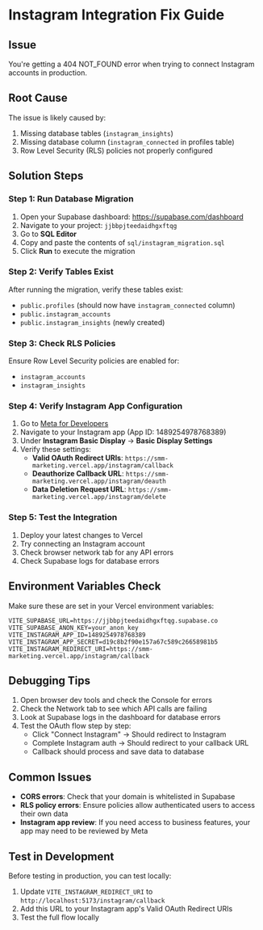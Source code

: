 # Instagram Integration Fix Guide

## Issue

You're getting a 404 NOT_FOUND error when trying to connect Instagram accounts in production.

## Root Cause

The issue is likely caused by:

1. Missing database tables (`instagram_insights`)
2. Missing database column (`instagram_connected` in profiles table)
3. Row Level Security (RLS) policies not properly configured

## Solution Steps

### Step 1: Run Database Migration

1. Open your Supabase dashboard: https://supabase.com/dashboard
2. Navigate to your project: `jjbbpjteedaidhgxftqg`
3. Go to **SQL Editor**
4. Copy and paste the contents of `sql/instagram_migration.sql`
5. Click **Run** to execute the migration

### Step 2: Verify Tables Exist

After running the migration, verify these tables exist:

- `public.profiles` (should now have `instagram_connected` column)
- `public.instagram_accounts`
- `public.instagram_insights` (newly created)

### Step 3: Check RLS Policies

Ensure Row Level Security policies are enabled for:

- `instagram_accounts`
- `instagram_insights`

### Step 4: Verify Instagram App Configuration

1. Go to [Meta for Developers](https://developers.facebook.com)
2. Navigate to your Instagram app (App ID: 1489254978768389)
3. Under **Instagram Basic Display** → **Basic Display Settings**
4. Verify these settings:
   - **Valid OAuth Redirect URIs**: `https://smm-marketing.vercel.app/instagram/callback`
   - **Deauthorize Callback URL**: `https://smm-marketing.vercel.app/instagram/deauth`
   - **Data Deletion Request URL**: `https://smm-marketing.vercel.app/instagram/delete`

### Step 5: Test the Integration

1. Deploy your latest changes to Vercel
2. Try connecting an Instagram account
3. Check browser network tab for any API errors
4. Check Supabase logs for database errors

## Environment Variables Check

Make sure these are set in your Vercel environment variables:

```
VITE_SUPABASE_URL=https://jjbbpjteedaidhgxftqg.supabase.co
VITE_SUPABASE_ANON_KEY=your_anon_key
VITE_INSTAGRAM_APP_ID=1489254978768389
VITE_INSTAGRAM_APP_SECRET=d19c8b2f90e157a67c589c26658981b5
VITE_INSTAGRAM_REDIRECT_URI=https://smm-marketing.vercel.app/instagram/callback
```

## Debugging Tips

1. Open browser dev tools and check the Console for errors
2. Check the Network tab to see which API calls are failing
3. Look at Supabase logs in the dashboard for database errors
4. Test the OAuth flow step by step:
   - Click "Connect Instagram" → Should redirect to Instagram
   - Complete Instagram auth → Should redirect to your callback URL
   - Callback should process and save data to database

## Common Issues

- **CORS errors**: Check that your domain is whitelisted in Supabase
- **RLS policy errors**: Ensure policies allow authenticated users to access their own data
- **Instagram app review**: If you need access to business features, your app may need to be reviewed by Meta

## Test in Development

Before testing in production, you can test locally:

1. Update `VITE_INSTAGRAM_REDIRECT_URI` to `http://localhost:5173/instagram/callback`
2. Add this URL to your Instagram app's Valid OAuth Redirect URIs
3. Test the full flow locally
